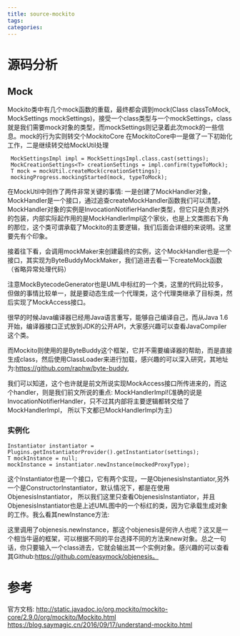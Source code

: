 ```yaml
---
title: source-mockito
tags:
categories:
---
```



# 源码分析

## Mock
Mockito类中有几个mock函数的重载，最终都会调到mock(Class<T> classToMock, MockSettings mockSettings)，接受一个class类型与一个mockSettings，class就是我们需要mock对象的类型，而mockSettings则记录着此次mock的一些信息。mock的行为实则转交个MockitoCore
在MockitoCore中一是做了一下初始化工作，二是继续转交给MockUtil处理

```
 MockSettingsImpl impl = MockSettingsImpl.class.cast(settings);
 MockCreationSettings<T> creationSettings = impl.confirm(typeToMock);
 T mock = mockUtil.createMock(creationSettings);
 mockingProgress.mockingStarted(mock, typeToMock);
```

在MockUtil中则作了两件非常关键的事情:
一是创建了MockHandler对象，MockHandler是一个接口，通过追查createMockHandler函数我们可以清楚，MockHandler对象的实例是InvocationNotifierHandler类型，但它只是负责对外的包装，内部实际起作用的是MockHandlerImpl这个家伙，也是上文类图右下角的那位，这个类可谓承载了Mockito的主要逻辑，我们后面会详细的来说明。这里要先有个印象。

接着往下看，会调用mockMaker来创建最终的实例，这个MockHandler也是一个接口，其实现为ByteBuddyMockMaker，我们追进去看一下createMock函数（省略异常处理代码）

注意MockBytecodeGenerator也是UML中标红的一个类，这里的代码比较多，但做的事情比较单一，就是要动态生成一个代理类，这个代理类继承了目标类，然后实现了MockAccess接口。

很早的时候Java编译器已经用Java语言重写，能够自己编译自己，而从Java 1.6开始，编译器接口正式放到JDK的公开API，大家感兴趣可以查看JavaCompiler这个类。

而Mockito则使用的是ByteBuddy这个框架，它并不需要编译器的帮助，而是直接生成class，然后使用ClassLoader来进行加载，感兴趣的可以深入研究，其地址为:https://github.com/raphw/byte-buddy,

我们可以知道，这个也许就是前文所说实现MockAccess接口所传进来的，而这个handler，则是我们前文所说的重点: MockHandlerImpl!(准确的说是InvocationNotifierHandler，只不过其内部将主要逻辑都转交给了MockHandlerImpl， 所以下文都已MockHandlerImpl为主)


### 实例化
```
Instantiator instantiator = Plugins.getInstantiatorProvider().getInstantiator(settings);
T mockInstance = null;
mockInstance = instantiator.newInstance(mockedProxyType);

```

这个Instantiator也是一个接口，它有两个实现，一是ObjenesisInstantiator,另外一个是ConstructorInstantiator，默认情况下，都是在使用 ObjenesisInstantiator， 所以我们这里只查看ObjenesisInstantiator，并且ObjenesisInstantiator也是上述UML图中的一个标红的类，因为它承载生成对象的工作。我么看其newInstance方法:

这里调用了objenesis.newInstance，那这个objenesis是何许人也呢？这又是一个相当牛逼的框架，可以根据不同的平台选择不同的方法来new对象。总之一句话，你只要输入一个class进去，它就会输出其一个实例对象。感兴趣的可以查看其Github:https://github.com/easymock/objenesis。




# 参考
官方文档: http://static.javadoc.io/org.mockito/mockito-core/2.9.0/org/mockito/Mockito.html
https://blog.saymagic.cn/2016/09/17/understand-mockito.html